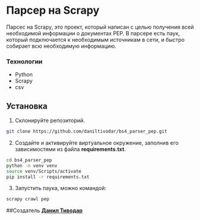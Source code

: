 # Парсер на Scrapy

Парсес на Scrapy, это проект, который написан с целью получения всей необходимой информации о документах PEP. В парсере есть паук, который подключается к необходимым источникам в сети, и быстро собирает всю необходимую информацию.

### Технологии
- Python
- Scrapy
- csv

## Установка

1. Склонируйте репозиторий.
```bash
git clone https://github.com/daniltivodar/bs4_parser_pep.git
```

2. Создайте и активируйте виртуальное окружение, заполнив его зависимостями из файла **requirements.txt**.
```bash
cd bs4_parser_pep
python -m venv venv
source venv/Scripts/activate
pip install -r requirements.txt
```

3. Запустить паука, можно командой:
```bash
scrapy crawl pep
```

##Создатель
**[Данил Тиводар](https://github.com/daniltivodar)**